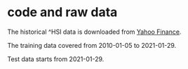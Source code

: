 # code and raw data


The historical ^HSI data is downloaded from [Yahoo Finance](https://finance.yahoo.com/quote/%5EHSI/history?p=%5EHSI).

The training data covered from 2010-01-05 to 2021-01-29. 

Test data starts from 2021-01-29.
